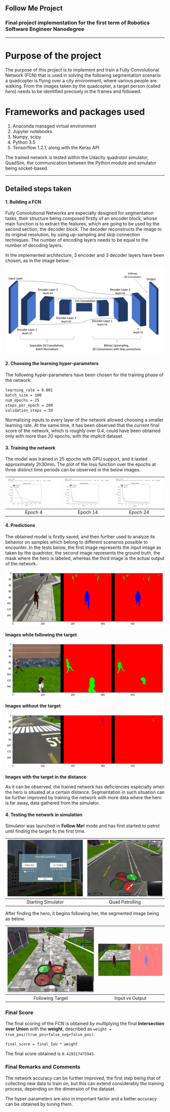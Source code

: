 ## Follow Me Project
### Final project implementation for the first term of Robotics Software Engineer Nanodegree
---
[//]: # (Image References)

[image1]: ./images/network_architecture.JPG
[image2]: ./images/training_epoch_4.JPG
[image3]: ./images/training_epoch_14.JPG
[image4]: ./images/training_epoch_24.JPG
[image5]: ./images/following_target.png
[image6]: ./images/no_target.png
[image7]: ./images/patrol_with_target.png
[image8]: ./images/sim_start.JPG
[image9]: ./images/quad_patrolling.JPG
[image10]: ./images/following_target.JPG
[image11]: ./images/segmented_image.JPG

# Purpose of the project

The purpose of this project is to implement and train a Fully Convolutional Network (FCN) that is used in solving the following segmentation scenario: a quadcopter is flying over a city environment, where various people are walking. From the images taken by the quadcopter, a target person (called *hero*) needs to be identified precisely in the frames and followed.


# Frameworks and packages used 
1. Anaconda managed virtual environment
2. Jupyter notebooks
3. Numpy, scipy
4. Python 3.5
5. Tensorflow 1.2.1, along with the Keras API

The trained network is tested within the Udacity quadrotor simulator, QuadSim, the communication between the Python module and simulator being socket-based.


---
## Detailed steps taken

#### 1. Building a FCN

Fully Convolutional Networks are especially designed for segmentation tasks, their structure being composed firstly of an encoder block, whose main function is to extract the features, which are going to be used by the second section, the decoder block. The decoder reconstructs the image to its original resolution, by using up-sampling and skip connection techniques. The number of encoding layers needs to be equal to the number of decoding layers.

In the implemented architecture, 3 encoder and 3 decoder layers have been chosen, as in the image below:

![image1]

#### 2. Choosing the learning hyper-parameters 

The following hyper-parameters have been chosen for the training phase of the network:
```
learning_rate = 0.001
batch_size = 100
num_epochs = 25
steps_per_epoch = 200
validation_steps = 50
```

Normalizing inputs to every layer of the network allowed choosing a smaller learning rate.
At the same time, it has been observed that the current final score of the network, which is roughly over 0.4, could have been obtained only with more than 20 epochs, with the implicit dataset.

#### 3. Training the network

The model was trained in 25 epochs with GPU support, and it lasted approximately 2h30min.
The plot of the loss function over the epochs at three distinct time periods can be observed in the below images.

![image2]                  | ![image3]      		   | ![image3]
:-------------------------:|:-------------------------:|:-------------------------:
Epoch 4                    |  Epoch 14		           |  Epoch 24

#### 4. Predictions

The obtained model is firstly saved, and then further used to analyze its behavior on samples which belong to different scenarios possible to encounter.
In the tests below, the first image represents the input image as taken by the quadrotor, the second image represents the ground truth, the mask where the hero is labeled, whereas the third image is the actual output of the network.

![image5]

**Images while following the target**

![image6]

**Images without the target**

![image7]

**Images with the target in the distance**

As it can be observed, the trained network has deficiencies especially when the hero is situated at a certain distance. Segmentation in such situation can be further improved by training the network with more data where the hero is far away, data gathered from the simulator.

#### 4. Testing the network in simulation

Simulator was launched in **Follow Me!** mode and has first started to patrol until finding the target fo the first time.

![image8]                  | ![image9]      		  
:-------------------------:|:-------------------------:
Starting Simulator         |  Quad Patrolling		           

After finding the hero, it begins following her, the segmented image being as below.

![image10]                 | ![image11]      		  
:-------------------------:|:-------------------------:
Following Target           |  Input vs Output	     




### Final Score

The final scoring of the FCN is obtained by multiplying the final **Intersection over Union** with the **weight**, described as `weight = true_pos/(true_pos+false_neg+false_pos)`.

```
final_score = final_IoU * weight
```

The final score obtained is `0.419317475943`.

### Final Remarks and Comments

The network accuracy can be further improved, the first step being that of collecting new data to train on, but this can extend considerably the training process, depending on the dimension of the dataset.

The hyper-parameters are also in important factor and a better accuracy can be obtained by tuning them.





